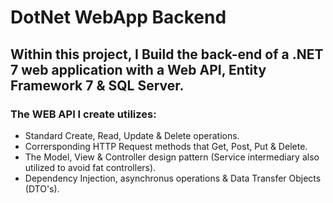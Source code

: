 # DotNet WebApp Backend

## Within this project, I Build the back-end of a .NET 7 web application with a Web API, Entity Framework 7 & SQL Server. 

### The WEB API I create utilizes: 

* Standard Create, Read, Update & Delete operations.
* Corrersponding HTTP Request methods that Get, Post, Put & Delete.
* The Model, View & Controller design pattern (Service intermediary also utilized to avoid fat controllers).
* Dependency Injection, asynchronus operations & Data Transfer Objects (DTO's).
